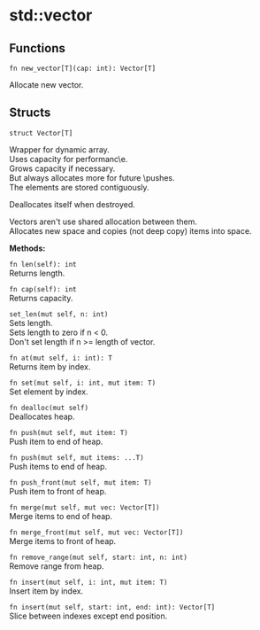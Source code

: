 # std::vector
## Functions
```
fn new_vector[T](cap: int): Vector[T]
```
Allocate new vector. 

## Structs
```
struct Vector[T]
```
Wrapper for dynamic array.\
Uses capacity for performanc\e.\
Grows capacity if necessary.\
But always allocates more for future \pushes.\
The elements are stored contiguously.

Deallocates itself when destroyed.

Vectors aren't use shared allocation between them.\
Allocates new space and copies (not deep copy) items into space.

**Methods:**

`fn len(self): int`\
Returns length.

`fn cap(self): int`\
Returns capacity.

`set_len(mut self, n: int)`\
Sets length.\
Sets length to zero if n < 0.\
Don't set length if n >= length of vector.

`fn at(mut self, i: int): T`\
Returns item by index.

`fn set(mut self, i: int, mut item: T)`\
Set element by index.

`fn dealloc(mut self)`\
Deallocates heap.

`fn push(mut self, mut item: T)`\
Push item to end of heap.

`fn push(mut self, mut items: ...T)`\
Push items to end of heap.

`fn push_front(mut self, mut item: T)`\
Push item to front of heap.

`fn merge(mut self, mut vec: Vector[T])`\
Merge items to end of heap.

`fn merge_front(mut self, mut vec: Vector[T])`\
Merge items to front of heap.

`fn remove_range(mut self, start: int, n: int)`\
Remove range from heap.

`fn insert(mut self, i: int, mut item: T)`\
Insert item by index.

`fn insert(mut self, start: int, end: int): Vector[T]`\
Slice between indexes except end position.
